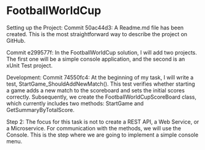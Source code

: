 # FootballWorldCup

Setting up the Project:
Commit 50ac44d3: A Readme.md file has been created. This is the most straightforward way to describe the project on GitHub.

Commit e299577f: In the FootballWorldCup solution, I will add two projects. The first one will be a simple console application, and the second is an xUnit Test project.

Development:
Commit 74550fc4: At the beginning of my task, I will write a test, StartGame_ShouldAddNewMatch(). This test verifies whether starting a game adds a new match to the scoreboard and sets the initial scores correctly. Subsequently, we create the FootballWorldCupScoreBoard class, which currently includes two methods: StartGame and GetSummaryByTotalScore.

Step 2:
The focus for this task is not to create a REST API, a Web Service, or a Microservice. For communication with the methods, we will use the Console. This is the step where we are going to implement a simple console menu.
